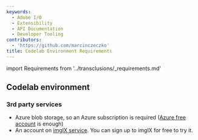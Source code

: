 ```yaml
---
keywords:
  - Adobe I/O
  - Extensibility
  - API Documentation
  - Developer Tooling
contributors:
  - 'https://github.com/marcinczeczko'
title: Codelab Environment Requirements
---
```


import Requirements from '../transclusions/_requirements.md'

<Requirements/>

## Codelab environment

### 3rd party services

- Azure blob storage, so an Azure subscription is required ([Azure free account][azure-free-account] is enough)
- An account on [imgIX service][imgix]. You can sign up to imgIX for free to try it.

[experience-cloud]: https://www.adobe.com/experience-cloud.html
[firefly-get-access]: ../../overview/getting-access.md
[azure-free-account]: https://azure.microsoft.com/en-us/free/
[imgix]: https://www.imgix.com/
